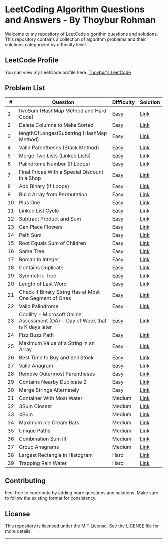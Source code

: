# LeetCoding Algorithm Questions and Answers - By Thoybur Rohman

Welcome to my repository of LeetCode algorithm questions and solutions. This repository contains a collection of algorithm problems and their solutions categorized by difficulty level.

## LeetCode Profile
You can view my LeetCode profile here: [Thoybur's LeetCode](https://leetcode.com/Thoybur/)

## Problem List

| #  | Question                                                 | Difficulty | Solution                                                                                                                              |
|----|----------------------------------------------------------|------------|---------------------------------------------------------------------------------------------------------------------------------------|
| 1  | twoSum (HashMap Method and Hard Code)                   | Easy       | [Link](https://github.com/Thoybur-Rohman/programming-algorithms-LeetCode/tree/main/Leet%20Code/TwoSum%20(HashMap%20-%20HardCode))      |
| 2  | Delete Columns to Make Sorted                           | Easy       | [Link](https://github.com/Thoybur-Rohman/algorithms-LeetCode/tree/main/Leet%20Code/Delete_Columns_to_Make_Sorted_944)                |
| 3  | lengthOfLongestSubstring (HashMap Method)               | Easy       | [Link](https://github.com/Thoybur-Rohman/programming-algorithms-LeetCode/tree/main/Leet%20Code/lengthOfLongestSubstring%20(%20HashMap%20%20Hard%20code)) |
| 4  | Valid Parentheses (Stack Method)                        | Easy       | [Link](https://github.com/Thoybur-Rohman/programming-algorithms-LeetCode/tree/main/Leet%20Code/Valid%20Parentheses%20(%20Stack%20))  |
| 5  | Merge Two Lists (Linked Lists)                          | Easy       | [Link](https://github.com/Thoybur-Rohman/programming-algorithms-LeetCode/blob/main/Leet%20Code/mergeTwoLists.java)                    |
| 6  | Palindrome Number (If Loops)                            | Easy       | [Link](https://github.com/Thoybur-Rohman/programming-algorithms-LeetCode/tree/main/Leet%20Code/isPalindrome)                          |
| 7  | Final Prices With a Special Discount in a Shop          | Easy       | [Link](https://github.com/Thoybur-Rohman/algorithms-LeetCode/tree/main/Leet%20Code/Final_Prices_With_a_Special_Discount_in_a_Shop_1475)  |
| 8  | Add Binary (If Loops)                                   | Easy       | [Link](https://github.com/Thoybur-Rohman/programming-algorithms-LeetCode/tree/main/Leet%20Code/addBinary)                             |
| 9  | Build Array from Permutation                            | Easy       | [Link](https://github.com/Thoybur-Rohman/algorithms-LeetCode/tree/main/Leet%20Code/Build%20Array%20from%20Permutation)                 |
| 10 | Plus One                                                 | Easy       | [Link](https://github.com/Thoybur-Rohman/programming-algorithms-LeetCode/blob/main/Leet%20Code/PlusOne/PlusOne.java)                 |
| 11 | Linked List Cycle                                       | Easy       | [Link](https://github.com/Thoybur-Rohman/algorithms-LeetCode/tree/main/Leet%20Code/141_Linked_List_Cycle)                             |
| 12 | Subtract Product and Sum                                | Easy       | [Link](https://github.com/Thoybur-Rohman/programming-algorithms-LeetCode/tree/main/Leet%20Code/subtractProductAndSum)                 |
| 13 | Can Place Flowers                                       | Easy       | [Link](https://github.com/Thoybur-Rohman/algorithms-LeetCode/blob/main/LeetCode-75/1431-Kids-With-the-Greatest-Number-of-Candies/Can%20Place%20Flowers.java)                             |
| 14 | Path Sum                                                | Easy       | [Link](https://github.com/Thoybur-Rohman/algorithms-LeetCode/tree/main/Leet%20Code/112_Path_Sum)                                     |
| 15 | Root Equals Sum of Children                             | Easy       | [Link](https://github.com/Thoybur-Rohman/programming-algorithms-LeetCode/tree/main/Leet%20Code/Root%20Equals%20Sum%20of%20Children)   |
| 16 | Same Tree                                               | Easy       | [Link](https://github.com/Thoybur-Rohman/algorithms-LeetCode/tree/main/Leet%20Code/SameTree)                                         |
| 17 | Roman to Integer                                        | Easy       | [Link](https://github.com/Thoybur-Rohman/algorithms-LeetCode/blob/main/Leet%20Code/RoamanInt/romanToInt.java)                         |
| 18 | Contains Duplicate                                      | Easy       | [Link](https://github.com/Thoybur-Rohman/algorithms-LeetCode/blob/main/Leet%20Code/217.%20Contains%20Duplicate/Contains%20Duplicate.cs) |
| 19 | Symmetric Tree                                          | Easy       | [Link](https://github.com/Thoybur-Rohman/algorithms-LeetCode/blob/main/Leet%20Code/IsSymmetric/IsSymmetric)                           |
| 20 | Length of Last Word                                     | Easy       | [Link](https://github.com/Thoybur-Rohman/algorithms-LeetCode/blob/main/Leet%20Code/LengthOfLastWord/LengthOfLastWord.cs)               |
| 21 | Check if Binary String Has at Most One Segment of Ones  | Easy       | [Link](https://github.com/Thoybur-Rohman/algorithms-LeetCode/blob/main/Leet%20Code/CheckOnesSegment/CheckOnesSegment.cs)              |
| 22 | Valid Palindrome                                        | Easy       | [Link](https://github.com/Thoybur-Rohman/algorithms-LeetCode/blob/main/Leet%20Code/ValidPalindrome/125ValidPalindrome.cs)             |
| 23 | Codility - Microsoft Online Assessment (OA) - Day of Week that is K days later | Easy       | [Link](https://github.com/Thoybur-Rohman/algorithms-LeetCode/tree/main/Leet%20Code/daysOfTheWeek) |
| 24 | Fizz Buzz Path                                          | Easy       | [Link](https://github.com/Thoybur-Rohman/algorithms-LeetCode/blob/main/Leet%20Code/fizzBuzz/fizzBuzz.cs)                             |
| 25 | Maximum Value of a String in an Array                   | Easy       | [Link](https://github.com/Thoybur-Rohman/algorithms-LeetCode/blob/main/Leet%20Code/MaximumValue/MaximumValue.cs)                       |
| 26 | Best Time to Buy and Sell Stock                         | Easy       | [Link](https://github.com/Thoybur-Rohman/algorithms-LeetCode/tree/main/Leet%20Code/MaxProfit)                                         |
| 27 | Valid Anagram                                           | Easy       | [Link](https://github.com/Thoybur-Rohman/algorithms-LeetCode/blob/main/Leet%20Code/Anagram242/IsAnagram.cs)                           |
| 28 | Remove Outermost Parentheses                            | Easy       | [Link](https://github.com/Thoybur-Rohman/algorithms-LeetCode/blob/main/Leet%20Code/RemoveOuterParentheses_1021/RemoveOuterParentheses.cs) |
| 29 | Contains Nearby Duplicate 2                             | Easy       | [Link](https://github.com/Thoybur-Rohman/algorithms-LeetCode/blob/main/Leet%20Code/containsNearbyDuplicate/containsNearbyDuplicate.py) | 
| 30 | Merge Strings Alternately                               | Easy       | [Link](https://github.com/Thoybur-Rohman/algorithms-LeetCode/tree/main/Leet%20Code/Merge_Strings_Alternately) | 
| 31 | Container With Most Water                               | Medium     | [Link](https://github.com/Thoybur-Rohman/algorithms-LeetCode/tree/main/Leet%20Code/maxAreaOfContainer)                                |
| 32 | 3Sum Closest                                            | Medium     | [Link](https://github.com/Thoybur-Rohman/algorithms-LeetCode/tree/main/Leet%20Code/3-Sum-Closest)                                     |
| 33 | 4Sum                                                    | Medium     | [Link](https://github.com/Thoybur-Rohman/algorithms-LeetCode/tree/main/Leet%20Code/4Sum)                                              |
| 34 | Maximum Ice Cream Bars                                  | Medium     | [Link](https://github.com/Thoybur-Rohman/algorithms-LeetCode/blob/main/Leet%20Code/Maximum_Ice_Cream_Bars_1833/MaxIceCream.cs)         |
| 35 | Unique Paths                                            | Medium     | [Link](https://github.com/Thoybur-Rohman/algorithms-LeetCode/blob/main/Leet%20Code/Unique_Paths)                                    |
| 36 | Combination Sum III                                    | Medium     | [Link](https://github.com/Thoybur-Rohman/algorithms-LeetCode/blob/main/Leet%20Code/Combination_Sum_III)                               |
| 37 | Group Anagrams                                         | Medium     | [Link](https://github.com/Thoybur-Rohman/algorithms-LeetCode/blob/main/Leet%20Code/Group_Anagrams)                                  |
| 38 | Largest Rectangle in Histogram                          | Hard       | [Link](https://github.com/Thoybur-Rohman/algorithms-LeetCode/tree/main/Leet%20Code/Largest_Rectangle_in_Histogram)                   |
| 39 | Trapping Rain Water                                     | Hard       | [Link](https://github.com/Thoybur-Rohman/algorithms-LeetCode/tree/main/Leet%20Code/Trapping_Rain_Water)                               |

## Contributing
Feel free to contribute by adding more questions and solutions. Make sure to follow the existing format for consistency.

## License
This repository is licensed under the MIT License. See the [LICENSE](LICENSE) file for more details.

---

